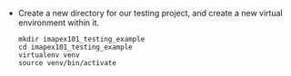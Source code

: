 
* Create a new directory for our testing project, and create a new virtual environment within it.  

	```
	mkdir imapex101_testing_example
	cd imapex101_testing_example
	virtualenv venv 
	source venv/bin/activate 
	```

